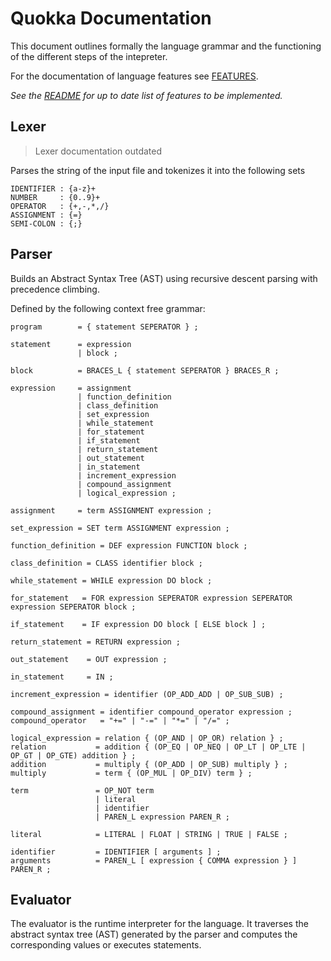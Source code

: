 # Quokka Documentation

This document outlines formally the language grammar and the functioning of the different steps of the intepreter.  

For the documentation of language features see [FEATURES](./FEATURES.md).

*See the [README](../README.md) for up to date list of features to be implemented.*

## Lexer

> Lexer documentation outdated

Parses the string of the input file and tokenizes it into the following sets

```
IDENTIFIER : {a-z}+
NUMBER     : {0..9}+
OPERATOR   : {+,-,*,/}
ASSIGNMENT : {=}
SEMI-COLON : {;}
```

## Parser

Builds an Abstract Syntax Tree (AST) using recursive descent parsing with precedence climbing.  

Defined by the following context free grammar:

```
program        = { statement SEPERATOR } ;

statement      = expression
               | block ;

block          = BRACES_L { statement SEPERATOR } BRACES_R ;

expression     = assignment
               | function_definition
               | class_definition
               | set_expression
               | while_statement
               | for_statement
               | if_statement
               | return_statement
               | out_statement
               | in_statement
               | increment_expression
               | compound_assignment
               | logical_expression ;

assignment     = term ASSIGNMENT expression ;

set_expression = SET term ASSIGNMENT expression ;

function_definition = DEF expression FUNCTION block ;

class_definition = CLASS identifier block ;

while_statement = WHILE expression DO block ;

for_statement   = FOR expression SEPERATOR expression SEPERATOR expression SEPERATOR block ;

if_statement    = IF expression DO block [ ELSE block ] ;

return_statement = RETURN expression ;

out_statement    = OUT expression ;

in_statement     = IN ;

increment_expression = identifier (OP_ADD_ADD | OP_SUB_SUB) ;

compound_assignment = identifier compound_operator expression ;
compound_operator   = "+=" | "-=" | "*=" | "/=" ;

logical_expression = relation { (OP_AND | OP_OR) relation } ;
relation           = addition { (OP_EQ | OP_NEQ | OP_LT | OP_LTE | OP_GT | OP_GTE) addition } ;
addition           = multiply { (OP_ADD | OP_SUB) multiply } ;
multiply           = term { (OP_MUL | OP_DIV) term } ;

term               = OP_NOT term
                   | literal
                   | identifier
                   | PAREN_L expression PAREN_R ;

literal            = LITERAL | FLOAT | STRING | TRUE | FALSE ;

identifier         = IDENTIFIER [ arguments ] ;
arguments          = PAREN_L [ expression { COMMA expression } ] PAREN_R ;

```

## Evaluator

The evaluator is the runtime interpreter for the language. It traverses the abstract syntax tree (AST) generated by the parser and computes the corresponding values or executes statements.